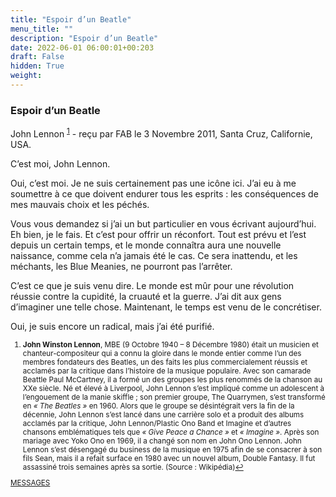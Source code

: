 ```yaml
---
title: "Espoir d’un Beatle"
menu_title: ""
description: "Espoir d’un Beatle"
date: 2022-06-01 06:00:01+00:203
draft: False
hidden: True
weight:
---
```

### Espoir d’un Beatle

John Lennon <sup id="a1">[1](#f1)</sup> - reçu par FAB le 3 Novembre 2011, Santa Cruz, Californie, USA.

C’est moi, John Lennon.

Oui, c’est moi. Je ne suis certainement pas une icône ici. J’ai eu à me soumettre à ce que doivent endurer tous les esprits : les conséquences de mes mauvais choix et les péchés.

Vous vous demandez si j’ai un but particulier en vous écrivant aujourd’hui. Eh bien, je le fais. Et c’est pour offrir un réconfort. Tout est prévu et l’est depuis un certain temps, et le monde connaîtra aura une nouvelle naissance, comme cela n’a jamais été le cas. Ce sera inattendu, et les méchants, les Blue Meanies, ne pourront pas l’arrêter.

C’est ce que je suis venu dire. Le monde est mûr pour une révolution réussie contre la cupidité, la cruauté et la guerre. J’ai dit aux gens d’imaginer une telle chose. Maintenant, le temps est venu de le concrétiser.

Oui, je suis encore un radical, mais j’ai été purifié.
<small>

1. <large id="f1"> **John Winston Lennon**, MBE (9 Octobre 1940 – 8 Décembre 1980) était un musicien et chanteur-compositeur qui a connu la gloire dans le monde entier comme l’un des membres fondateurs des Beatles, un des faits les plus commercialement réussis et acclamés par la critique dans l’histoire de la musique populaire. Avec son camarade Beattle Paul McCartney, il a formé un des groupes les  plus renommés de la chanson au XXe siècle. Né et élevé à Liverpool, John Lennon s’est impliqué comme un adolescent à l’engouement de la manie skiffle ; son premier groupe, The Quarrymen, s’est transformé en  *« The Beatles »* en 1960. Alors que le groupe se désintégrait vers la fin de la décennie, John Lennon s’est lancé dans une carrière solo et a produit des albums acclamés par la critique, John Lennon/Plastic Ono Band et Imagine et d’autres chansons emblématiques tels que *« Give Peace a Chance »* et *« Imagine »*. Après son mariage avec Yoko Ono en 1969, il a changé son nom en John Ono Lennon. John Lennon s’est désengagé du business de la musique en 1975 afin de se consacrer à son fils Sean, mais il a refait surface en 1980 avec un nouvel album, Double Fantasy. Il fut assassiné trois semaines après sa sortie. (Source : Wikipédia)[↩](#a1)

[MESSAGES](fr-contemporary-messages/fr-contemporary-messages-by-date-order/fr-contemporary-messages-2011/)
